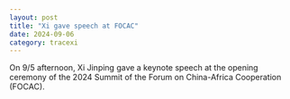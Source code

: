 ```yaml
---
layout: post
title: "Xi gave speech at FOCAC"
date: 2024-09-06
category: tracexi
---
```


On 9/5 afternoon, Xi Jinping gave a keynote speech at the opening ceremony of the 2024 Summit of the Forum on China-Africa Cooperation (FOCAC).
